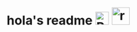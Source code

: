 # hola's readme <img src="https://upload.wikimedia.org/wikipedia/commons/thumb/d/df/Flag_of_Peru_%28state%29.svg/1200px-Flag_of_Peru_%28state%29.svg.png" alt="Peru Flag" width="30"/> <img width="40" alt="robotek" src="https://github.com/user-attachments/assets/bffadef9-b0aa-4810-93ff-13db445ac044" />
